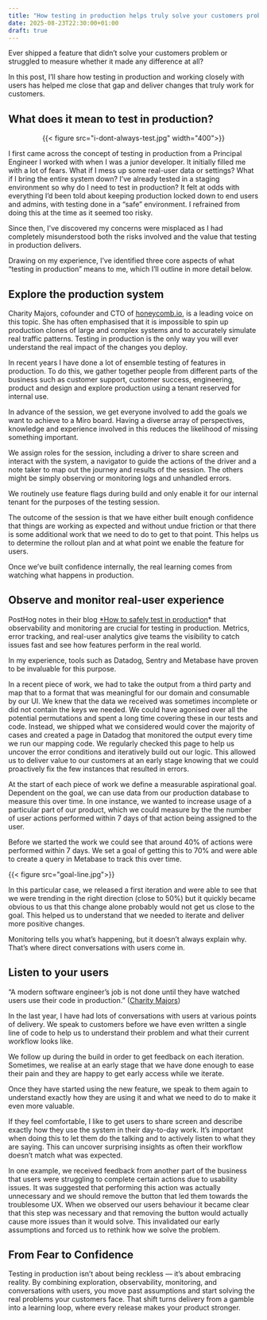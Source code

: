 ```yaml
---
title: "How testing in production helps truly solve your customers problems"
date: 2025-08-23T22:30:00+01:00
draft: true
---
```


Ever shipped a feature that didn’t solve your customers problem or struggled to measure whether it made any difference at all?

In this post, I’ll share how testing in production and working closely with users has helped me close that gap and deliver changes that truly work for customers.

## What does it mean to test in production?

<div style="display:flex; justify-content:center;">
    {{< figure src="i-dont-always-test.jpg" width="400">}}
</div>

I first came across the concept of testing in production from a Principal Engineer I worked with when I was a junior developer. It initially filled me with a lot of fears. What if I mess up some real-user data or settings? What if I bring the entire system down? I’ve already tested in a staging environment so why do I need to test in production? It felt at odds with everything I’d been told about keeping production locked down to end users and admins, with testing done in a “safe” environment. I refrained from doing this at the time as it seemed too risky.

Since then, I've discovered my concerns were misplaced as I had completely misunderstood both the risks involved and the value that testing in production delivers.

Drawing on my experience, I’ve identified three core aspects of what “testing in production”  means to me, which I’ll outline in more detail below.

## Explore the production system

Charity Majors, cofounder and CTO of [honeycomb.io](http://honeycomb.io/), is a leading voice on this topic. She has often emphasised that it is impossible to spin up production clones of large and complex systems and to accurately simulate real traffic patterns. Testing in production is the only way you will ever understand the real impact of the changes you deploy.

In recent years I have done a lot of ensemble testing of features in production. To do this, we gather together people from different parts of the business such as customer support, customer success, engineering, product and design and explore production using a tenant reserved for internal use. 

In advance of the session, we get everyone involved to add the goals we want to achieve to a Miro board. Having a diverse array of perspectives, knowledge and experience involved in this reduces the likelihood of missing something important.

We assign roles for the session, including a driver to share screen and interact with the system, a navigator to guide the actions of the driver and a note taker to map out the journey and results of the session. The others might be simply observing or monitoring logs and unhandled errors.

We routinely use feature flags during build and only enable it for our internal tenant for the purposes of the testing session.

The outcome of the session is that we have either built enough confidence that things are working as expected and without undue friction or that there is some additional work that we need to do to get to that point. This helps us to determine the rollout plan and at what point we enable the feature for users.

Once we’ve built confidence internally, the real learning comes from watching what happens in production.

## Observe and monitor real-user experience

PostHog notes in their blog [*How to safely test in production](https://posthog.com/product-engineers/testing-in-production)* that observability and monitoring are crucial for testing in production. Metrics, error tracking, and real-user analytics give teams the visibility to catch issues fast and see how features perform in the real world.

In my experience, tools such as Datadog, Sentry and Metabase have proven to be invaluable for this purpose.

In a recent piece of work, we had to take the output from a third party and map that to a format that was meaningful for our domain and consumable by our UI. We knew that the data we received was sometimes incomplete or did not contain the keys we needed. We could have agonised over all the potential permutations and spent a long time covering these in our tests and code. Instead, we shipped what we considered would cover the majority of cases and created a page in Datadog that monitored the output every time we run our mapping code. We regularly checked this page to help us uncover the error conditions and iteratively build out our logic. This allowed us to deliver value to our customers at an early stage knowing that we could proactively fix the few instances that resulted in errors.

At the start of each piece of work we define a measurable aspirational goal. Dependent on the goal, we can use data from our production database to measure this over time. In one instance, we wanted to increase usage of a particular part of our product, which we could measure by the the number of user actions performed within 7 days of that action being assigned to the user. 

Before we started the work we could see that around 40% of actions were performed within 7 days. We set a goal of getting this to 70% and were able to create a query in Metabase to track this over time.

{{< figure src="goal-line.jpg">}}

In this particular case, we released a first iteration and were able to see that we were trending in the right direction (close to 50%) but it quickly became obvious to us that this change alone probably would not get us close to the goal. This helped us to understand that we needed to iterate and deliver more positive changes.

Monitoring tells you what’s happening, but it doesn’t always explain why. That’s where direct conversations with users come in.

## Listen to your users

“A modern software engineer’s job is not done until they have watched users use their code in production.” ([Charity Majors](https://increment.com/testing/i-test-in-production/))

In the last year, I have had lots of conversations with users at various points of delivery. We speak to customers before we have even written a single line of code to help us to understand their problem and what their current workflow looks like. 

We follow up during the build in order to get feedback on each iteration. Sometimes, we realise at an early stage that we have done enough to ease their pain and they are happy to get early access while we iterate. 

Once they have started using the new feature, we speak to them again to understand exactly how they are using it and what we need to do to make it even more valuable.

If they feel comfortable, I like to get users to share screen and describe exactly how they use the system in their day-to-day work. It’s important when doing this to let them do the talking and to actively listen to what they are saying. This can uncover surprising insights as often their workflow doesn’t match what was expected.

In one example, we received feedback from another part of the business that users were struggling to complete certain actions due to usability issues. It was suggested that performing this action was actually unnecessary and we should remove the button that led them towards the troublesome UX. When we observed our users behaviour it became clear that this step was necessary and that removing the button would actually cause more issues than it would solve. This invalidated our early assumptions and forced us to rethink how we solve the problem.

## From Fear to Confidence

Testing in production isn’t about being reckless — it’s about embracing reality. By combining exploration, observability, monitoring, and conversations with users, you move past assumptions and start solving the real problems your customers face. That shift turns delivery from a gamble into a learning loop, where every release makes your product stronger.